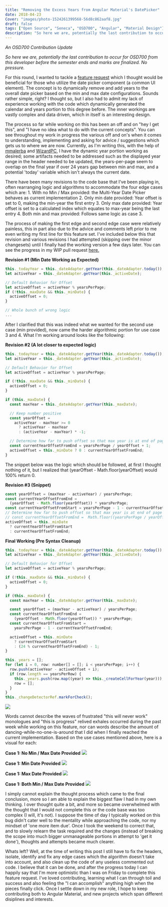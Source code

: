 ```yaml
---
title: "Removing the Excess Years from Angular Material's DatePicker"
date: 2018-04-23
Cover: "images/photo-1524261399568-56d8c862aaf8.jpg"
draft: false
tags: ["Open Source", "Seneca", "OSD700", "Angular", "Material Design"]
description: "So here we are, potentially the last contribution to occur for OSD700 from this developer before the semester ends and marks are finalized. No pressure."
---
```


_An OSD700 Contribution Update_

_So here we are, potentially the last contribution to occur for OSD700 from this developer before the semester ends and marks are finalized. No pressure._

For this round, I wanted to tackle a [feature request](https://github.com/angular/material2/issues/10646) which I thought would be beneficial for those who utilize the date picker component (a common UI element). The concept is to dynamically remove and add years to the overall date picker based on the min and max date configurations. Sounds rather simple, right? I thought so, but I also had to admit my lack of experience working with the code which dynamically generated the calendar and years portion to this degree before. The inner workings are vastly complex and data driven, which in itself is an interesting design.

The process so far while working on this has been an off and on "hey I get this", and "I have no idea what to do with the current concepts". You can see throughout my work in progress the various off and on's when it comes to understanding, implementing and asking for advice / suggestions which gets us to where we are now. Currently, as I'm writing this, with the help of [mmalerba](https://github.com/mmalerba) and [WizardPC](https://github.com/WizardPC), I have the dynamic year portion working as desired; some artifacts needed to be addressed such as the displayed year range in the header needed to be updated, the years-per-page seem to overlap on the final year if over 24 years gap between min and max, and a potential 'today' variable which isn't always the current date.

There have been many revisions to the code base that I've been playing in, often rearranging logic and algorithms to accommodate the four edge cases which are: 1. With no Min / Max provided: the Multi-Year Date Picker behaves as current implementation 2. Only min date provided: Year offset is set to 0, making the min-year the first entry 3. Only max date provided: Year offset is set to a calculated index which equates to max-year being the last entry 4. Both min and max provided: Follows same logic as case 3.

The process of making the first edge and second edge case were relatively painless, this in part also due to the advice and comments left prior to me even writing my first line for this feature set. I've included below this that revision and various revisions I had attempted (skipping over the minor changesets) until I finally had the working version a few days later. You can see the progress in my WIP pull request [here.](https://github.com/angular/material2/pull/10910)

**Revision #1 (Min Date Working as Expected)**

```js
this._todayYear = this._dateAdapter.getYear(this._dateAdapter.today());
let activeYear = this._dateAdapter.getYear(this._activeDate);

// Default Behavior for Offset
let activeOffset = activeYear % yearsPerPage;
if (!this._maxDate && this._minDate) {
  activeOffset = 0;
}

// Whole bunch of wrong logic
...
```

After I clarified that this was indeed what we wanted for the second use case (min provided), now came the harder algorithmic portion for use case 3 and 4. What I'm working around looks like the following:

**Revision #2 (A lot closer to expected logic)**

```js
this._todayYear = this._dateAdapter.getYear(this._dateAdapter.today());
let activeYear = this._dateAdapter.getYear(this._activeDate);

// Default Behavior for Offset
let activeOffset = activeYear % yearsPerPage;

if (!this._maxDate && this._minDate) {
  activeOffset = 0;
}

if (this._maxDate) {
  const maxYear = this._dateAdapter.getYear(this._maxDate);

  // Keep number positive
  const yearOffset =
    activeYear - maxYear >= 0
      ? activeYear - maxYear
      : (activeYear - maxYear) * -1;

  // Determine how far to push offset so that max year is at end of page
  const currentYearOffsetFromEnd = yearsPerPage / yearOffset + 1;
  activeOffset = this._minDate ? 0 : currentYearOffsetFromEnd;
}
```

The snippet below was the logic which should be followed, at first I thought nothing of it, but I realized that (yearOffset - Math.floor(yearOffset) would 100% return 0.

**Revision #3 (Snippet)**

```js
const yearOffset = (maxYear - activeYear) / yearsPerPage;
const currentYearOffsetFromEnd =
  (yearOffset - Math.floor(yearOffset)) * yearsPerPage;
const currentYearOffsetFromStart = yearsPerPage - 1 - currentYearOffsetFromEnd;
// Determine how far to push offset so that max year is at end of page
// const currentYearOffsetFromEnd =  Math.floor((yearsPerPage / yearOffset)) + 1;
activeOffset = this._minDate
  ? currentYearOffsetFromStart
  : currentYearOffsetFromEnd;
```

**Final Working (Pre Syntax Cleanup)**

```js
this._todayYear = this._dateAdapter.getYear(this._dateAdapter.today());
let activeYear = this._dateAdapter.getYear(this._activeDate);

// Default Behavior for Offset
let activeOffset = activeYear % yearsPerPage;

if (!this._maxDate && this._minDate) {
  activeOffset = 0;
}

if (this._maxDate) {
  const maxYear = this._dateAdapter.getYear(this._maxDate);

  const yearOffset = (maxYear - activeYear) / yearsPerPage;
  const currentYearOffsetFromEnd =
    (yearOffset - Math.floor(yearOffset)) * yearsPerPage;
  const currentYearOffsetFromStart =
    yearsPerPage - 1 - currentYearOffsetFromEnd;

  activeOffset = this._minDate
    ? currentYearOffsetFromStart
    : (24 % currentYearOffsetFromEnd) - 1;
}

this._years = [];
for (let i = 0, row: number[] = []; i < yearsPerPage; i++) {
  row.push(activeYear - activeOffset + i);
  if (row.length == yearsPerRow) {
    this._years.push(row.map((year) => this._createCellForYear(year)));
    row = [];
  }
}
this._changeDetectorRef.markForCheck();
```

[![](https://images.unsplash.com/photo-1524410411359-24e9a0aa7076?ixlib=rb-0.3.5&s=8b33b418bf108c15434c25f809ce0af2&auto=format&fit=crop&w=1650&q=80)](https://unsplash.com/@7bbbailey)

Words cannot describe the waves of frustrated "this will never work" monologues and "this is progress" relived exhales occurred during the past week while working on this feature, nor can words describe the amount of dancing-while-no-one-is-around that I did when I finally reached the current implementation. Based on the use cases mentioned above, here is a visual for each:

**Case 1: No Min / Max Date Provided** [![](Screen-Shot-2018-04-22-at-4.01.24-PM-734x1024.png)](http://raygervais.ca/wp-content/uploads/2018/04/Screen-Shot-2018-04-22-at-4.01.24-PM.png)

**Case 1: Min Date Provided** [![](Screen-Shot-2018-04-20-at-11.04.22-AM-711x1024.png)](http://raygervais.ca/wp-content/uploads/2018/04/Screen-Shot-2018-04-20-at-11.04.22-AM.png)

**Case 1: Max Date Provided** [![](Screen-Shot-2018-04-22-at-4.02.33-PM-746x1024.png)](http://raygervais.ca/wp-content/uploads/2018/04/Screen-Shot-2018-04-22-at-4.02.33-PM.png)

**Case 1: Both Min / Max Date Provided** [![](Screen-Shot-2018-04-22-at-4.02.12-PM-715x1024.png)](http://raygervais.ca/wp-content/uploads/2018/04/Screen-Shot-2018-04-22-at-4.02.12-PM.png)

I simply cannot explain the thought process which came to the final conclusion, more so I am able to explain the biggest flaw I had in my own thinking. I over thought quite a bit, and more so became overwhelmed with the thought that I would not complete this or the code base was too complex (I will, it's not). I suppose the time of day I typically worked on this bug didn't cater well to the mentality while approaching the code, nor my mindset of 'one more item due'. Once I took the weekend to correct that, and to slowly relearn the task required and the changes (instead of breaking the scope into much bigger unmanageable portions in attempt to 'get it done'), thoughts and attempts became much clearer.

Whats left? Well, at the time of writing this post I still have to fix the headers, isolate, identify and fix any edge cases which the algorithm doesn't take into account, and also clean up the code of any useless commented out code. I believe that it can be done, and after the progress today I can happily say that I'm more optimistic than I was on Friday to complete this feature request. I've loved contributing, learning what I can through toil and success and also feeling the "I can accomplish" anything high when the pieces finally click. Once I settle down in my new role, I hope to keep contributing both to Angular Material, and new projects which span different disiplines and interests.
